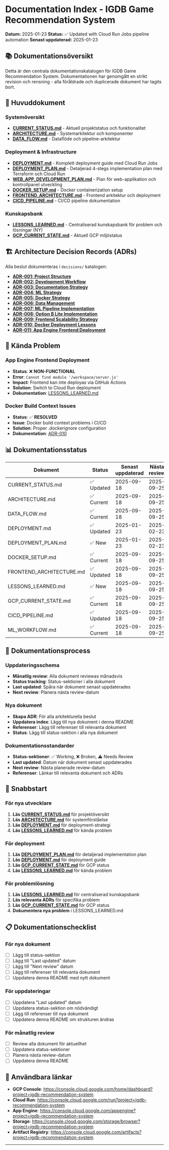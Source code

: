 # Documentation Index - IGDB Game Recommendation System

**Datum:** 2025-01-23
**Status:** ✅ Updated with Cloud Run Jobs pipeline automation
**Senast uppdaterad:** 2025-01-23

## 📚 **Dokumentationsöversikt**

Detta är den centrala dokumentationskatalogen för IGDB Game Recommendation System. Dokumentationen har genomgått en strikt revision och rensning - alla föråldrade och duplicerade dokument har tagits bort.

## 🎯 **Huvuddokument**

### **Systemöversikt**
- **[CURRENT_STATUS.md](CURRENT_STATUS.md)** - Aktuell projektstatus och funktionalitet
- **[ARCHITECTURE.md](ARCHITECTURE.md)** - Systemarkitektur och komponenter
- **[DATA_FLOW.md](DATA_FLOW.md)** - Dataflöde och pipeline-arkitektur

### **Deployment & Infrastructure**
- **[DEPLOYMENT.md](DEPLOYMENT.md)** - Komplett deployment guide med Cloud Run Jobs
- **[DEPLOYMENT_PLAN.md](DEPLOYMENT_PLAN.md)** - Detaljerad 4-stegs implementation plan med Terraform och Cloud Run
- **[WEB_APP_DEVELOPMENT_PLAN.md](WEB_APP_DEVELOPMENT_PLAN.md)** - Plan för web-applikation och kontrollpanel utveckling
- **[DOCKER_SETUP.md](DOCKER_SETUP.md)** - Docker containerization setup
- **[FRONTEND_ARCHITECTURE.md](FRONTEND_ARCHITECTURE.md)** - Frontend arkitektur och deployment
- **[CICD_PIPELINE.md](CICD_PIPELINE.md)** - CI/CD pipeline dokumentation

### **Kunskapsbank**
- **[LESSONS_LEARNED.md](LESSONS_LEARNED.md)** - Centraliserad kunskapsbank för problem och lösningar (NY)
- **[GCP_CURRENT_STATE.md](GCP_CURRENT_STATE.md)** - Aktuell GCP miljöstatus

## 🏗️ **Architecture Decision Records (ADRs)**

Alla beslut dokumenteras i `decisions/` katalogen:

- **[ADR-001: Project Structure](decisions/001-project-structure.md)**
- **[ADR-002: Development Workflow](decisions/002-development-workflow.md)**
- **[ADR-003: Documentation Strategy](decisions/003-documentation-strategy.md)**
- **[ADR-004: ML Strategy](decisions/004-ml-strategy.md)**
- **[ADR-005: Docker Strategy](decisions/005-docker-strategy.md)**
- **[ADR-006: Data Management](decisions/006-data-management.md)**
- **[ADR-007: ML Pipeline Implementation](decisions/007-ml-pipeline-implementation.md)**
- **[ADR-008: Option B Lite Implementation](decisions/008-option-b-lite-implementation.md)**
- **[ADR-009: Frontend Scalability Strategy](decisions/009-frontend-scalability-strategy.md)**
- **[ADR-010: Docker Deployment Lessons](decisions/010-docker-deployment-lessons.md)**
- **[ADR-011: App Engine Frontend Deployment](decisions/011-app-engine-frontend-deployment.md)**

## 🚨 **Kända Problem**

### **App Engine Frontend Deployment**
- **Status**: ❌ **NON-FUNCTIONAL**
- **Error**: `Cannot find module '/workspace/server.js'`
- **Impact**: Frontend kan inte deployas via GitHub Actions
- **Solution**: Switch to Cloud Run deployment
- **Dokumentation**: [LESSONS_LEARNED.md](LESSONS_LEARNED.md)

### **Docker Build Context Issues**
- **Status**: ✅ **RESOLVED**
- **Issue**: Docker build context problems i CI/CD
- **Solution**: Proper .dockerignore configuration
- **Dokumentation**: [ADR-010](decisions/010-docker-deployment-lessons.md)

## 📊 **Dokumentationsstatus**

| Dokument | Status | Senast uppdaterad | Nästa review |
|----------|--------|-------------------|---------------|
| CURRENT_STATUS.md | ✅ Updated | 2025-09-18 | 2025-09-25 |
| ARCHITECTURE.md | ✅ Current | 2025-09-18 | 2025-09-25 |
| DATA_FLOW.md | ✅ Current | 2025-09-18 | 2025-09-25 |
| DEPLOYMENT.md | ✅ Updated | 2025-01-23 | 2025-02-23 |
| DEPLOYMENT_PLAN.md | ✅ New | 2025-01-23 | 2025-02-23 |
| DOCKER_SETUP.md | ✅ Current | 2025-09-18 | 2025-09-25 |
| FRONTEND_ARCHITECTURE.md | ✅ Updated | 2025-09-18 | 2025-09-25 |
| LESSONS_LEARNED.md | ✅ New | 2025-09-18 | 2025-09-25 |
| GCP_CURRENT_STATE.md | ✅ Current | 2025-09-18 | 2025-09-25 |
| CICD_PIPELINE.md | ✅ Updated | 2025-09-18 | 2025-09-25 |
| ML_WORKFLOW.md | ✅ Current | 2025-09-18 | 2025-09-25 |

## 🔄 **Dokumentationsprocess**

### **Uppdateringsschema**
- **Månatlig review**: Alla dokument reviewas månadsvis
- **Status tracking**: Status-sektioner i alla dokument
- **Last updated**: Spåra när dokument senast uppdaterades
- **Next review**: Planera nästa review-datum

### **Nya dokument**
- **Skapa ADR**: För alla arkitekturella beslut
- **Uppdatera index**: Lägg till nya dokument i denna README
- **Referenser**: Lägg till referenser till relevanta dokument
- **Status**: Lägg till status-sektion i alla nya dokument

### **Dokumentationsstandarder**
- **Status-sektioner**: ✅ Working, ❌ Broken, ⚠️ Needs Review
- **Last updated**: Datum när dokument senast uppdaterades
- **Next review**: Nästa planerade review-datum
- **Referenser**: Länkar till relevanta dokument och ADRs

## 🎯 **Snabbstart**

### **För nya utvecklare**
1. **Läs [CURRENT_STATUS.md](CURRENT_STATUS.md)** för projektöversikt
2. **Läs [ARCHITECTURE.md](ARCHITECTURE.md)** för systemförståelse
3. **Läs [DEPLOYMENT.md](DEPLOYMENT.md)** för deployment-strategi
4. **Läs [LESSONS_LEARNED.md](LESSONS_LEARNED.md)** för kända problem

### **För deployment**
1. **Läs [DEPLOYMENT_PLAN.md](DEPLOYMENT_PLAN.md)** för detaljerad implementation plan
2. **Läs [DEPLOYMENT.md](DEPLOYMENT.md)** för deployment guide
3. **Läs [GCP_CURRENT_STATE.md](GCP_CURRENT_STATE.md)** för GCP status
4. **Läs [LESSONS_LEARNED.md](LESSONS_LEARNED.md)** för kända problem

### **För problemlösning**
1. **Läs [LESSONS_LEARNED.md](LESSONS_LEARNED.md)** för centraliserad kunskapsbank
2. **Läs relevanta ADRs** för specifika problem
3. **Läs [GCP_CURRENT_STATE.md](GCP_CURRENT_STATE.md)** för GCP status
4. **Dokumentera nya problem** i LESSONS_LEARNED.md

## 📋 **Dokumentationschecklist**

### **För nya dokument**
- [ ] Lägg till status-sektion
- [ ] Lägg till "Last updated" datum
- [ ] Lägg till "Next review" datum
- [ ] Lägg till referenser till relevanta dokument
- [ ] Uppdatera denna README med nytt dokument

### **För uppdateringar**
- [ ] Uppdatera "Last updated" datum
- [ ] Uppdatera status-sektion om nödvändigt
- [ ] Lägg till referenser till nya dokument
- [ ] Uppdatera denna README om strukturen ändras

### **För månatlig review**
- [ ] Review alla dokument för aktuellhet
- [ ] Uppdatera status-sektioner
- [ ] Planera nästa review-datum
- [ ] Uppdatera denna README

## 🔗 **Användbara länkar**

- **GCP Console**: https://console.cloud.google.com/home/dashboard?project=igdb-recommendation-system
- **Cloud Run**: https://console.cloud.google.com/run?project=igdb-recommendation-system
- **App Engine**: https://console.cloud.google.com/appengine?project=igdb-recommendation-system
- **Storage**: https://console.cloud.google.com/storage/browser?project=igdb-recommendation-system
- **Artifact Registry**: https://console.cloud.google.com/artifacts?project=igdb-recommendation-system

---
